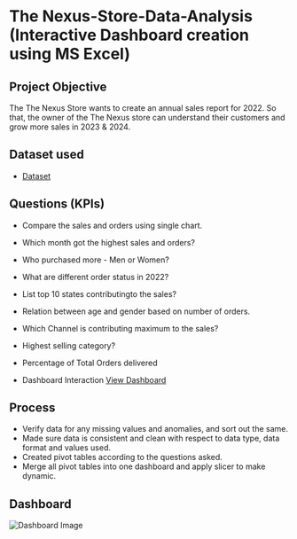 # The Nexus-Store-Data-Analysis (Interactive Dashboard creation using MS Excel)
## Project Objective
The The Nexus Store wants to create an annual sales report for 2022. So that, the owner of the The Nexus store can understand their customers and grow more sales in 2023 & 2024.

## Dataset used
- <a href="https://github.com/Tushaar8/Data-Analysis-Dashboard/blob/main/The%20Nexus%20Store%20(Project).xlsx">Dataset</a>

## Questions (KPIs)
- Compare the sales and orders using single chart.
- Which month got the highest sales and orders?
- Who purchased more - Men or Women?
- What are different order status in 2022?
- List top 10 states contributingto the sales?
- Relation between age and gender based on number of orders.
- Which Channel is contributing maximum to the sales?
- Highest selling category?
- Percentage of Total Orders delivered

- Dashboard Interaction <a href="https://github.com/Tushaar8/Data-Analysis-Dashboard/blob/main/Dashboard%20Image.png">View Dashboard</a>

## Process
- Verify data for any missing values and anomalies, and sort out the same.
- Made sure data is consistent and clean with respect to data type, data format and values used.
- Created pivot tables according to the questions asked.
- Merge all pivot tables into one dashboard and apply slicer to make dynamic.

## Dashboard 
![Dashboard Image](https://github.com/user-attachments/assets/84527f2d-0ab5-4ad8-a9b6-f46f390a245b)
